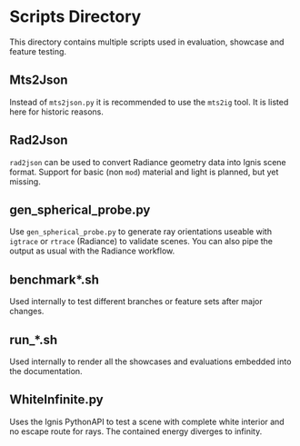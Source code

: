 # Scripts Directory

This directory contains multiple scripts used in evaluation, showcase and feature testing.

## Mts2Json

Instead of `mts2json.py` it is recommended to use the `mts2ig` tool. It is listed here for historic reasons.

## Rad2Json

`rad2json` can be used to convert Radiance geometry data into Ignis scene format.
Support for basic (non `mod`) material and light is planned, but yet missing.

## gen_spherical_probe.py

Use `gen_spherical_probe.py` to generate ray orientations useable with `igtrace` or `rtrace` (Radiance) to validate scenes.
You can also pipe the output as usual with the Radiance workflow.

## benchmark*.sh

Used internally to test different branches or feature sets after major changes.

## run_*.sh

Used internally to render all the showcases and evaluations embedded into the documentation.

## WhiteInfinite.py

Uses the Ignis PythonAPI to test a scene with complete white interior and no escape route for rays.
The contained energy diverges to infinity.
